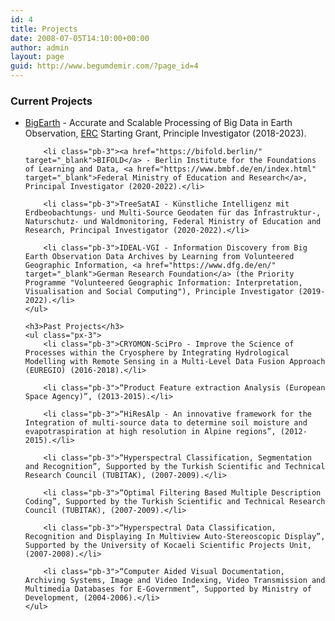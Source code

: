 ```yaml
---
id: 4
title: Projects
date: 2008-07-05T14:10:00+00:00
author: admin
layout: page
guid: http://www.begumdemir.com/?page_id=4
---
```


<div class="col-lg-12 text-left">
	<h3>Current Projects</h3>
	<ul class="px-3">
		<li class="pb-3"><a href="http://www.bigearth.eu" target="_blank">BigEarth</a> - Accurate and Scalable Processing of Big Data in Earth Observation, <a href="https://erc.europa.eu" target="_blank">ERC</a> Starting Grant, Principle Investigator (2018-2023).</li>

		<li class="pb-3"><a href="https://bifold.berlin/" target="_blank">BIFOLD</a> - Berlin Institute for the Foundations of Learning and Data, <a href="https://www.bmbf.de/en/index.html" target="_blank">Federal Ministry of Education and Research</a>, Principal Investigator (2020-2022).</li>

		<li class="pb-3">TreeSatAI - Künstliche Intelligenz mit Erdbeobachtungs- und Multi-Source Geodaten für das Infrastruktur-, Naturschutz- und Waldmonitoring, Federal Ministry of Education and Research, Principal Investigator (2020-2022).</li>

		<li class="pb-3">IDEAL-VGI - Information Discovery from Big Earth Observation Data Archives by Learning from Volunteered Geographic Information, <a href="https://www.dfg.de/en/" target="_blank">German Research Foundation</a> (the Priority Programme "Volunteered Geographic Information: Interpretation, Visualisation and Social Computing"), Principle Investigator (2019-2022).</li>
	</ul>

	<h3>Past Projects</h3>
	<ul class="px-3">
		<li class="pb-3">CRYOMON-SciPro - Improve the Science of Processes within the Cryosphere by Integrating Hydrological Modelling with Remote Sensing in a Multi-Level Data Fusion Approach (EUREGIO) (2016-2018).</li>

		<li class="pb-3">“Product Feature extraction Analysis (European Space Agency)”, (2013-2015).</li>

		<li class="pb-3">“HiResAlp - An innovative framework for the Integration of multi-source data to determine soil moisture and evapotraspiration at high resolution in Alpine regions”, (2012-2015).</li>

		<li class="pb-3">“Hyperspectral Classification, Segmentation and Recognition”, Supported by the Turkish Scientific and Technical Research Council (TUBITAK), (2007-2009).</li>

		<li class="pb-3">“Optimal Filtering Based Multiple Description Coding”, Supported by the Turkish Scientific and Technical Research Council (TUBITAK), (2007-2009).</li>

		<li class="pb-3">“Hyperspectral Data Classification, Recognition and Displaying In Multiview Auto-Stereoscopic Display”, Supported by the University of Kocaeli Scientific Projects Unit, (2007-2008).</li>

		<li class="pb-3">“Computer Aided Visual Documentation, Archiving Systems, Image and Video Indexing, Video Transmission and Multimedia Databases for E-Government”, Supported by Ministry of Development, (2004-2006).</li>
	</ul>
</div>



